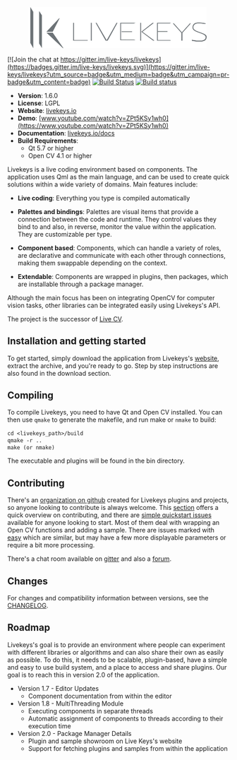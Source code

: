 <p align="center" style="text-align: center;">
    <a href="https://livekeys.io/">
        <img
          alt="Livekeys"
          src="https://github.com/live-keys/livekeys/blob/master/doc/src/images/logo.png"
          width="400"
        />
   </a>
</p>

[![Join the chat at https://gitter.im/live-keys/livekeys](https://badges.gitter.im/live-keys/livekeys.svg)](https://gitter.im/live-keys/livekeys?utm_source=badge&utm_medium=badge&utm_campaign=pr-badge&utm_content=badge)
[![Build Status](https://travis-ci.org/live-keys/livekeys.svg?branch=master)](https://travis-ci.org/live-keys/livekeys)
[![Build status](https://ci.appveyor.com/api/projects/status/3l5t69h7q3gpkec1?svg=true)](https://ci.appveyor.com/project/dinusv/livekeys)

 * **Version**: 1.6.0
 * **License**: LGPL
 * **Website**: [livekeys.io](https://livekeys.io)
 * **Demo**: [www.youtube.com/watch?v=ZPt5KSy1wh0](https://www.youtube.com/watch?v=ZPt5KSy1wh0)
 * **Documentation**: [livekeys.io/docs](https://livekeys.io/docs)
 * **Build Requirements**:
   * Qt 5.7 or higher
   * Open CV 4.1 or higher


Livekeys is a live coding environment based on components. The application uses Qml as the main language, and can be used to create quick solutions within a wide variety of domains. Main features include:

 * **Live coding**: Everything you type is compiled automatically

 * **Palettes and bindings**: Palettes are visual items that provide a connection between the code and runtime. They
   control values they bind to and also, in reverse, monitor the value within the application. They are customizable
   per type.

 * **Component based**: Components, which can handle a variety of roles, are declarative and communicate with each other through connections, making them swappable depending on the context.
   
 * **Extendable**: Components are wrapped in plugins, then packages, which are installable through a package manager.

Although the main focus has been on integrating OpenCV for computer vision tasks, other libraries can be integrated
easily using Livekeys's API.

The project is the successor of [Live CV](https://www.youtube.com/watch?v=2zTY6CFhP_A).


## Installation and getting started

To get started, simply download the application from Livekeys's [website](https://livekeys.io/download), extract the
archive, and you're ready to go. Step by step instructions are also found in the download section.

## Compiling

To compile Livekeys, you need to have Qt and Open CV installed. You can then use `qmake` to generate the makefile,
and run make or `nmake` to build:

```
cd <livekeys_path>/build
qmake -r ..
make (or nmake)
```

The executable and plugins will be found in the bin directory.

## Contributing

There's an [organization on github](http://github.com/live-keys) created for Livekeys plugins and projects, so anyone
looking to contribute is always welcome. This [section](CONTRIBUTING.md) offers a quick overview on contributing,
and there are [simple quickstart issues](https://github.com/live-keys/livekeys/issues?q=is%3Aopen+is%3Aissue+label%3Aquickstart)
available for anyone looking to start. Most of them deal with wrapping an Open CV functions and adding a sample.
There are issues marked with [easy](https://github.com/live-keys/livekeys/issues?q=is%3Aopen+is%3Aissue+label%3Aeasy) which are
similar, but may have a few more displayable parameters or require a bit more processing.

There's a chat room available on [gitter](https://gitter.im/live-keys/livekeys) and also a [forum](https://livekeys.io/forum).

## Changes

For changes and compatibility information between versions, see the [CHANGELOG](CHANGELOG.md).

## Roadmap

Livekeys's goal is to provide an environment where people can experiment with different libraries or algorithms and
can also share their own as easily as possible. To do this, it needs to be scalable, plugin-based, have a simple and
easy to use build system, and a place to access and share plugins. Our goal is to reach this in version 2.0 of the
application.

 * Version 1.7 - Editor Updates
    * Component documentation from within the editor
 * Version 1.8 - MultiThreading Module
    * Executing components in separate threads
    * Automatic assignment of components to threads according to their execution time
 * Version 2.0 - Package Manager Details
    * Plugin and sample showroom on Live Keys's website
    * Support for fetching plugins and samples from within the application
